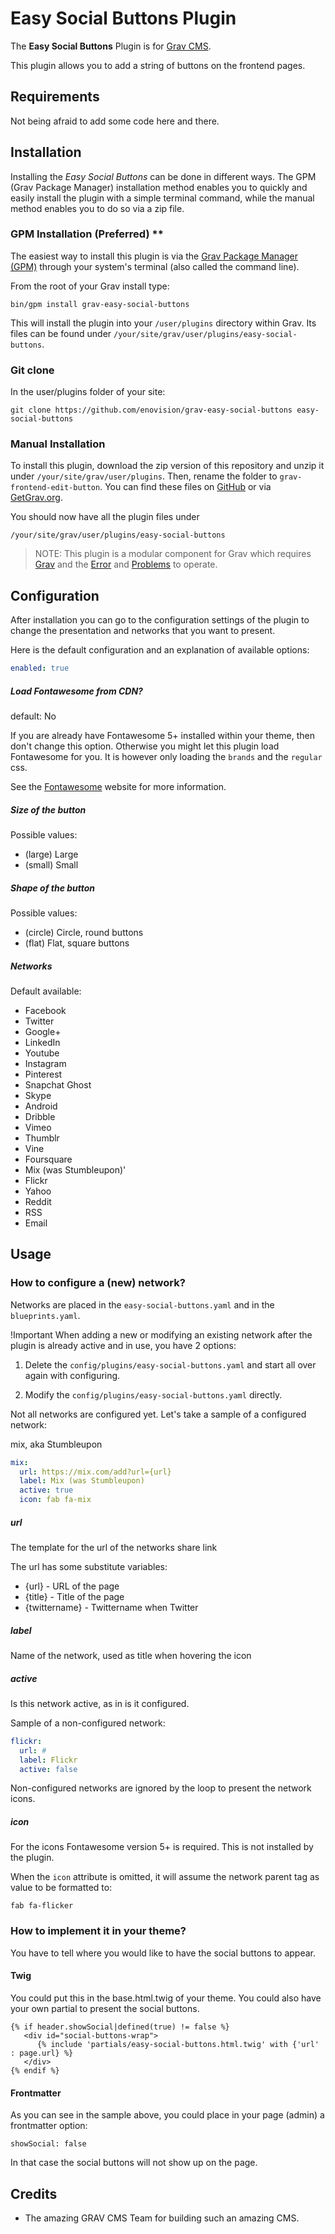 # Easy Social Buttons Plugin 

The **Easy Social Buttons** Plugin is for [Grav CMS](http://github.com/getgrav/grav). 

This plugin allows you to add a string of buttons on the frontend pages.  
 

## Requirements

Not being afraid to add some code here and there.

## Installation

Installing the _Easy Social Buttons_ can be done in different ways. The GPM (Grav Package Manager) installation method enables you to quickly and easily install the plugin with a simple terminal command, while the manual method enables you to do so via a zip file.

### GPM Installation (Preferred) **

The easiest way to install this plugin is via the [Grav Package Manager (GPM)](https://learn.getgrav.org/advanced/grav-gpm) 
through your system's terminal (also called the command line).  

From the root of your Grav install type:
```
bin/gpm install grav-easy-social-buttons
```

This will install the plugin into your `/user/plugins` directory within Grav. Its files can be found under `/your/site/grav/user/plugins/easy-social-buttons`.

### Git clone ###

In the user/plugins folder of your site:
```
git clone https://github.com/enovision/grav-easy-social-buttons easy-social-buttons
```

### Manual Installation

To install this plugin, download the zip version of this repository and unzip it under `/your/site/grav/user/plugins`. Then, rename the folder to `grav-frontend-edit-button`. You can find these files on [GitHub](https://github.com/enovision/grav-easy-social-buttons) or via [GetGrav.org](http://getgrav.org/downloads/plugins#extras).

You should now have all the plugin files under

```
/your/site/grav/user/plugins/easy-social-buttons
```
	
> NOTE: This plugin is a modular component for Grav which requires [Grav](http://github.com/getgrav/grav) and the [Error](https://github.com/getgrav/grav-plugin-error) and [Problems](https://github.com/getgrav/grav-plugin-problems) to operate.

## Configuration

After installation you can go to the configuration settings of the plugin to change the
presentation and networks that you want to present.

Here is the default configuration and an explanation of available options:

```yaml
enabled: true
```

##### Load Fontawesome from CDN?

default: No

If you are already have Fontawesome 5+ installed within your theme, then don't change
this option. Otherwise you might let this plugin load Fontawesome for you. It is however
only loading the `brands` and the `regular` css.

See the [Fontawesome](https://fontawesome.com/) website for more information.

##### Size of the button

Possible values:
* (large) Large
* (small) Small

##### Shape of the button

Possible values:
* (circle) Circle, round buttons
* (flat) Flat, square buttons

##### Networks

Default available:

* Facebook
* Twitter
* Google+
* LinkedIn
* Youtube
* Instagram
* Pinterest
* Snapchat Ghost
* Skype
* Android
* Dribble
* Vimeo
* Thumblr
* Vine
* Foursquare
* Mix (was Stumbleupon)'
* Flickr
* Yahoo
* Reddit
* RSS
* Email

## Usage

### How to configure a (new) network?

Networks are placed in the `easy-social-buttons.yaml` and in
the `blueprints.yaml`.

!Important
When adding a new or modifying an existing network after the plugin is already
active and in use, you have 2 options:

1. Delete the `config/plugins/easy-social-buttons.yaml` and 
start all over again with configuring.

2. Modify the `config/plugins/easy-social-buttons.yaml` directly.

Not all networks are configured yet. Let's take a sample of a
configured network:

mix, aka Stumbleupon
```yaml
mix:
  url: https://mix.com/add?url={url}
  label: Mix (was Stumbleupon)
  active: true
  icon: fab fa-mix
```
##### url
The template for the url of the networks share link

The url has some substitute variables:
* {url} - URL of the page
* {title} - Title of the page
* {twittername} - Twittername when Twitter

##### label
Name of the network, used as title when hovering the icon
##### active
Is this network active, as in is it configured.

Sample of a non-configured network:
```yaml
flickr:
  url: #
  label: Flickr
  active: false
```
Non-configured networks are ignored by the loop to present
the network icons.

##### icon

For the icons Fontawesome version 5+ is required. This is not installed 
by the plugin.

When the `icon` attribute is omitted, it will assume the network parent 
tag as value to be formatted to:

```
fab fa-flicker
```

### How to implement it in your theme?

You have to tell where you would like to have the social buttons to appear.

#### Twig

You could put this in the base.html.twig of your theme. You could also have your own
partial to present the social buttons.

```
{% if header.showSocial|defined(true) != false %}
   <div id="social-buttons-wrap">
      {% include 'partials/easy-social-buttons.html.twig' with {'url' : page.url} %}
   </div>
{% endif %}
```

#### Frontmatter

As you can see in the sample above, you could place in your page (admin) a frontmatter
option:

```
showSocial: false
```

In that case the social buttons will not show up on the page.

## Credits

* The amazing GRAV CMS Team for building such an amazing CMS.
